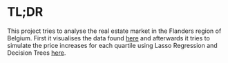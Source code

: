 # TL;DR
This project tries to analyse the real estate market in the Flanders region of Belgium.
First it visualises the data found [here](https://real-estate-analysis-flanders.herokuapp.com) and afterwards it tries to simulate the price increases for each quartile using Lasso Regression and Decision Trees [here](https://real-estate-fl-ml.herokuapp.com).
